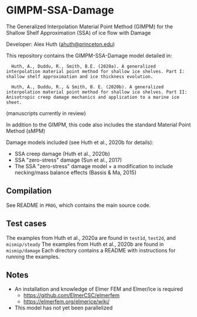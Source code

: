 # GIMPM-SSA-Damage

The Generalized Interpolation Material Point Method (GIMPM) for the 
Shallow Shelf Approximation (SSA) of ice flow with Damage

Developer: Alex Huth (ahuth@princeton.edu)

This repository contains the GIMPM-SSA-Damage model detailed in:

      Huth, A., Duddu, R., Smith, B.E. (2020a). A generalized interpolation material point method for shallow ice shelves. Part I: shallow shelf approximation and ice thickness evolution. 

      Huth, A., Duddu, R., & Smith, B. E. (2020b). A generalized interpolation material point method for shallow ice shelves. Part II: Anisotropic creep damage mechanics and application to a marine ice sheet.
      
(manuscripts currently in review)

In addition to the GIMPM, this code also includes the standard Material Point Method (sMPM)

Damage models included (see Huth et al., 2020b for details):
  - SSA creep damage (Huth et al., 2020b)
  - SSA "zero-stress" damage (Sun et al., 2017)
  - The SSA "zero-stress" damage model + a modification to include necking/mass balance effects (Bassis & Ma, 2015)

## Compilation
See README in `PROG`, which contains the main source code.

## Test cases
The examples from Huth et al., 2020a are found in `test1d`, `test2d`, and `mismip/steady`
The examples from Huth et al., 2020b are found in `mismip/damage`
Each directory contains a README with instructions for running the examples.

## Notes
- An installation and knowledge of Elmer FEM and Elmer/Ice is required
  - https://github.com/ElmerCSC/elmerfem
  - https://elmerfem.org/elmerice/wiki/
- This model has not yet been parallelized